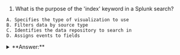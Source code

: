 1. What is the purpose of the 'index' keyword in a Splunk search?
```
A. Specifies the type of visualization to use
B. Filters data by source type
C. Identifies the data repository to search in
D. Assigns events to fields
```
<details><summary> 
**Answer:** </summary>
C. Identifies the data repository to search in 

</details>
